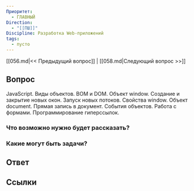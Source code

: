 ```yaml
---
Приоритет:
  - ГЛАВНЫЙ
Direction:
  - "[[ПШ]]" 
Discipline: Разработка Web-приложений 
tags:
  - пусто
---
```

[[056.md|<< Предыдущий вопрос]] | [[058.md|Следующий вопрос >>]]
## Вопрос

JavaScript. Виды объектов. BOM и DOM. Объект window. Создание и закрытие новых окон. Запуск новых потоков. Свойства window. Объект document. Прямая запись в документ. События объектов. Работа с формами. Программирование гиперссылок.

### Что возможно нужно будет рассказать?

### Какие могут быть задачи?

## Ответ

## Ссылки

